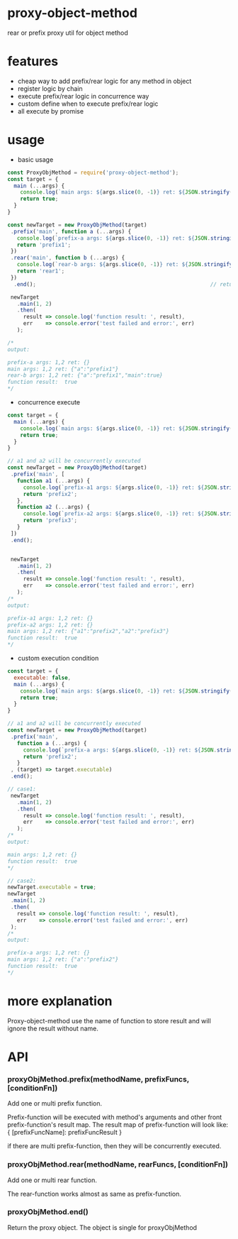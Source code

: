 # proxy-object-method
rear or prefix proxy util for object method

# features
- cheap way to add prefix/rear logic for any method in object
- register logic by chain
- execute prefix/rear logic in concurrence way
- custom define when to execute prefix/rear logic
- all execute by promise

# usage
- basic usage 
```javascript
const ProxyObjMethod = require('proxy-object-method');
const target = {
  main (...args) {
    console.log(`main args: ${args.slice(0, -1)} ret: ${JSON.stringify(args[args.length - 1])}`)
    return true;
  }
}

const newTarget = new ProxyObjMethod(target)
 .prefix('main', function a (...args) {
   console.log(`prefix-a args: ${args.slice(0, -1)} ret: ${JSON.stringify(args[args.length - 1])}`); 
   return 'prefix1';
 })          
 .rear('main', function b (...args) {
   console.log(`rear-b args: ${args.slice(0, -1)} ret: ${JSON.stringify(args[args.length - 1])}`); 
   return 'rear1';
 })
  .end();                                                       // return proxy object

 newTarget
   .main(1, 2)
   .then(
     result => console.log('function result: ', result),
     err    => console.error('test failed and error:', err)
   );

/*
output: 

prefix-a args: 1,2 ret: {}
main args: 1,2 ret: {"a":"prefix1"}
rear-b args: 1,2 ret: {"a":"prefix1","main":true}
function result:  true
*/
```

- concurrence execute
```javascript
const target = {
  main (...args) {
    console.log(`main args: ${args.slice(0, -1)} ret: ${JSON.stringify(args[args.length - 1])}`)
    return true;
  }
}

// a1 and a2 will be concurrently executed 
const newTarget = new ProxyObjMethod(target)
 .prefix('main', [
   function a1 (...args) {
     console.log(`prefix-a1 args: ${args.slice(0, -1)} ret: ${JSON.stringify(args[args.length - 1])}`); 
     return 'prefix2';
   },
   function a2 (...args) {
     console.log(`prefix-a2 args: ${args.slice(0, -1)} ret: ${JSON.stringify(args[args.length - 1])}`); 
     return 'prefix3';
   }
 ])
 .end();


 newTarget
   .main(1, 2)
   .then(
     result => console.log('function result: ', result),
     err    => console.error('test failed and error:', err)
   );
/*
output:

prefix-a1 args: 1,2 ret: {}
prefix-a2 args: 1,2 ret: {}
main args: 1,2 ret: {"a1":"prefix2","a2":"prefix3"}
function result:  true
*/

```

- custom execution condition
```javascript
const target = {
  executable: false,
  main (...args) {
    console.log(`main args: ${args.slice(0, -1)} ret: ${JSON.stringify(args[args.length - 1])}`)
    return true;
  }
}

// a1 and a2 will be concurrently executed 
const newTarget = new ProxyObjMethod(target)
 .prefix('main',
   function a (...args) {
     console.log(`prefix-a args: ${args.slice(0, -1)} ret: ${JSON.stringify(args[args.length - 1])}`); 
     return 'prefix2';
   }
 , (target) => target.executable)
 .end();

// case1:
 newTarget
   .main(1, 2)
   .then(
     result => console.log('function result: ', result),
     err    => console.error('test failed and error:', err)
   );
/*
output: 

main args: 1,2 ret: {}
function result:  true
*/

// case2: 
newTarget.executable = true;
newTarget
 .main(1, 2)
 .then(
   result => console.log('function result: ', result),
   err    => console.error('test failed and error:', err)
 );
/*
output:

prefix-a args: 1,2 ret: {}
main args: 1,2 ret: {"a":"prefix2"}
function result:  true
*/

```

# more explanation
  Proxy-object-method use the name of function to store result and will ignore the result without name.

# API
### proxyObjMethod.prefix(methodName, prefixFuncs, [conditionFn])

  Add one or multi prefix function.

  Prefix-function will be executed with method's arguments and other front prefix-function's result map. The result map of prefix-function will look like:
  { [prefixFuncName]: prefixFuncResult }

  if there are multi prefix-function, then they will be concurrently executed.

### proxyObjMethod.rear(methodName, rearFuncs, [conditionFn])

  Add one or multi rear function. 

  The rear-function works almost as same as prefix-function.

### proxyObjMethod.end()
  Return the proxy object.
  The object is single for proxyObjMethod
